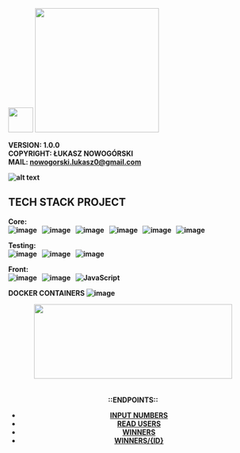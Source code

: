<img src="https://img.shields.io/badge/LOTTO GAME-%20brightgreen" height="50" />
<img src="https://github.com/luxus-0/Lotto_Game/blob/master/src/main/resources/picture/lotto.jpg" height="250 weight="250"/>

<b>VERSION: 1.0.0<b><br>
<b>COPYRIGHT: ŁUKASZ NOWOGÓRSKI<b><br>
<b>MAIL: nowogorski.lukasz0@gmail.com<b>

![alt text](https://github.com/luxus-0/Lotto_Game/blob/master/src/main/resources/picture/Lotto%20architecture.png)

## TECH STACK PROJECT

Core: <br>
![image](https://img.shields.io/badge/20-Java-orange?style=for-the-badge) &nbsp;
![image](https://img.shields.io/badge/apache_maven-C71A36?style=for-the-badge&logo=apachemaven&logoColor=white) &nbsp;
![image](https://img.shields.io/badge/Spring_Boot-F2F4F9?style=for-the-badge&logo=spring) &nbsp;
![image](https://img.shields.io/badge/MongoDB-4EA94B?style=for-the-badge&logo=mongodb&logoColor=white) &nbsp;
![image](https://img.shields.io/badge/redis-%23DD0031.svg?&style=for-the-badge&logo=redis&logoColor=white) &nbsp;
![image](https://img.shields.io/badge/Docker-2CA5E0?style=for-the-badge&logo=docker&logoColor=white) &nbsp;

Testing:<br>
![image](https://img.shields.io/badge/Junit5-25A162?style=for-the-badge&logo=junit5&logoColor=white) &nbsp;
![image](https://img.shields.io/badge/Mockito-78A641?style=for-the-badge) &nbsp;
![image](https://img.shields.io/badge/Testcontainers-9B489A?style=for-the-badge) &nbsp;

Front:<br>
![image](https://img.shields.io/badge/HTML5-E34F26?style=for-the-badge&logo=html5&logoColor=white) &nbsp;
![image](https://img.shields.io/badge/CSS3-1572B6?style=for-the-badge&logo=css3&logoColor=white) &nbsp;
![JavaScript](https://img.shields.io/badge/javascript-%23323330.svg?style=for-the-badge&logo=javascript&logoColor=%23F7DF1E)
&nbsp;

DOCKER CONTAINERS
![image](https://github.com/luxus-0/Lotto_Game/assets/74199705/48a8cdd5-e084-4421-87f8-7b403f9c2562) &nbsp;

<div style="text-align:center">
  <img src="https://github.com/luxus-0/Lotto_Game/blob/master/src/main/resources/picture/Rest_api.png" width="400" height="150"/>
  <div>
     <br><br>
  ::ENDPOINTS::
<ul>
  <li><a href="http://localhost:8080/numbers" target="_blank" title="INPUT NUMBERS FOR USER">INPUT NUMBERS</a></li>
  <li> <a href="http://localhost:8080/users" target="_blank" title="READ ALL USERS LOTTO">READ USERS</a></li>
  <li><a href="http://localhost:8080/winners" target="_blank" title="READ WINNERS LOTTO">WINNERS</a></li>
  <li><a href="http://localhost:8080/winners/{UUID}" target="_blank" title="READ WINNERS BY UUID">WINNERS/{ID}</a>   </li>
</ul>
</div>
</div>

